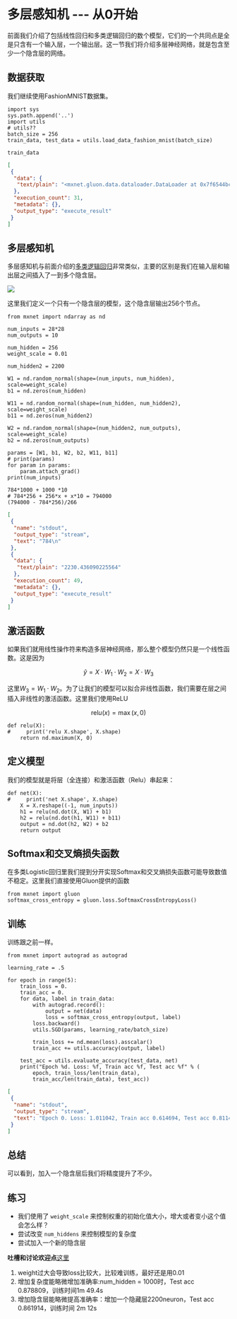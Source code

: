 # 多层感知机 --- 从0开始

前面我们介绍了包括线性回归和多类逻辑回归的数个模型，它们的一个共同点是全是只含有一个输入层，一个输出层。这一节我们将介绍多层神经网络，就是包含至少一个隐含层的网络。

## 数据获取

我们继续使用FashionMNIST数据集。

```{.python .input  n=30}
import sys
sys.path.append('..')
import utils
# utils??
batch_size = 256
train_data, test_data = utils.load_data_fashion_mnist(batch_size)
```

```{.python .input  n=31}
train_data
```

```{.json .output n=31}
[
 {
  "data": {
   "text/plain": "<mxnet.gluon.data.dataloader.DataLoader at 0x7f6544bc6080>"
  },
  "execution_count": 31,
  "metadata": {},
  "output_type": "execute_result"
 }
]
```

## 多层感知机

多层感知机与前面介绍的[多类逻辑回归](../chapter_crashcourse/softmax-regression-scratch.md)非常类似，主要的区别是我们在输入层和输出层之间插入了一到多个隐含层。

![](../img/multilayer-perceptron.png)

这里我们定义一个只有一个隐含层的模型，这个隐含层输出256个节点。

```{.python .input  n=49}
from mxnet import ndarray as nd

num_inputs = 28*28
num_outputs = 10

num_hidden = 256
weight_scale = 0.01

num_hidden2 = 2200

W1 = nd.random_normal(shape=(num_inputs, num_hidden), scale=weight_scale)
b1 = nd.zeros(num_hidden)

W11 = nd.random_normal(shape=(num_hidden, num_hidden2), scale=weight_scale)
b11 = nd.zeros(num_hidden2)

W2 = nd.random_normal(shape=(num_hidden2, num_outputs), scale=weight_scale)
b2 = nd.zeros(num_outputs)

params = [W1, b1, W2, b2, W11, b11]
# print(params)
for param in params:
    param.attach_grad()
print(num_inputs)

784*1000 + 1000 *10
# 784*256 + 256*x + x*10 = 794000
(794000 - 784*256)/266
```

```{.json .output n=49}
[
 {
  "name": "stdout",
  "output_type": "stream",
  "text": "784\n"
 },
 {
  "data": {
   "text/plain": "2230.436090225564"
  },
  "execution_count": 49,
  "metadata": {},
  "output_type": "execute_result"
 }
]
```

## 激活函数

如果我们就用线性操作符来构造多层神经网络，那么整个模型仍然只是一个线性函数。这是因为

$$\hat{y} = X \cdot W_1 \cdot W_2 = X \cdot W_3 $$

这里$W_3 = W_1 \cdot W_2$。为了让我们的模型可以拟合非线性函数，我们需要在层之间插入非线性的激活函数。这里我们使用ReLU

$$\textrm{rel}u(x)=\max(x, 0)$$

```{.python .input  n=33}
def relu(X):
#     print('relu X.shape', X.shape)
    return nd.maximum(X, 0)
```

## 定义模型

我们的模型就是将层（全连接）和激活函数（Relu）串起来：

```{.python .input  n=53}
def net(X):
#     print('net X.shape', X.shape)
    X = X.reshape((-1, num_inputs))
    h1 = relu(nd.dot(X, W1) + b1)
    h2 = relu(nd.dot(h1, W11) + b11)
    output = nd.dot(h2, W2) + b2
    return output
```

## Softmax和交叉熵损失函数

在多类Logistic回归里我们提到分开实现Softmax和交叉熵损失函数可能导致数值不稳定。这里我们直接使用Gluon提供的函数

```{.python .input  n=51}
from mxnet import gluon
softmax_cross_entropy = gluon.loss.SoftmaxCrossEntropyLoss()
```

## 训练

训练跟之前一样。

```{.python .input  n=54}
from mxnet import autograd as autograd

learning_rate = .5

for epoch in range(5):
    train_loss = 0.
    train_acc = 0.
    for data, label in train_data:
        with autograd.record():
            output = net(data)
            loss = softmax_cross_entropy(output, label)
        loss.backward()
        utils.SGD(params, learning_rate/batch_size)

        train_loss += nd.mean(loss).asscalar()
        train_acc += utils.accuracy(output, label)

    test_acc = utils.evaluate_accuracy(test_data, net)
    print("Epoch %d. Loss: %f, Train acc %f, Test acc %f" % (
        epoch, train_loss/len(train_data),
        train_acc/len(train_data), test_acc))
```

```{.json .output n=54}
[
 {
  "name": "stdout",
  "output_type": "stream",
  "text": "Epoch 0. Loss: 1.011042, Train acc 0.614694, Test acc 0.811426\nEpoch 1. Loss: 0.528075, Train acc 0.801579, Test acc 0.817285\nEpoch 2. Loss: 0.445486, Train acc 0.836420, Test acc 0.854980\nEpoch 3. Loss: 0.452725, Train acc 0.836597, Test acc 0.853906\nEpoch 4. Loss: 0.400831, Train acc 0.849596, Test acc 0.861914\n"
 }
]
```

## 总结

可以看到，加入一个隐含层后我们将精度提升了不少。

## 练习

- 我们使用了 `weight_scale` 来控制权重的初始化值大小，增大或者变小这个值会怎么样？
- 尝试改变 `num_hiddens` 来控制模型的复杂度
- 尝试加入一个新的隐含层

**吐槽和讨论欢迎点**[这里](https://discuss.gluon.ai/t/topic/739)

1. weight过大会导致loss比较大，比较难训练，最好还是用0.01
2. 增加复杂度能略微增加准确率:num_hidden = 1000时，Test acc 0.878809，训练时间1m 49.4s
3. 增加隐含层能略微提高准确率：增加一个隐藏层2200neuron，Test acc 0.861914，训练时间 2m 12s
